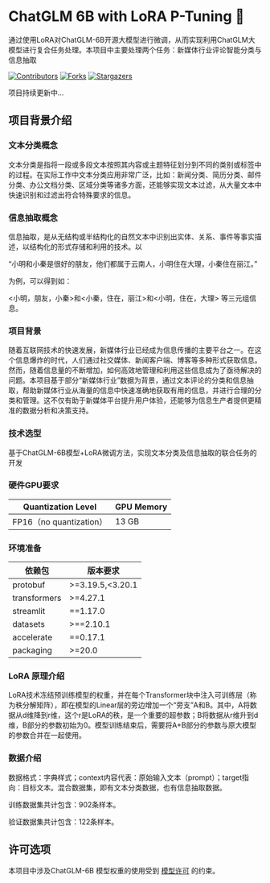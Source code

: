 # ChatGLM 6B with LoRA P-Tuning 🚀

通过使用LoRA对ChatGLM-6B开源大模型进行微调，从而实现利用ChatGLM大模型进行复合任务处理。本项目中主要处理两个任务：新媒体行业评论智能分类与信息抽取

<!-- PROJECT SHIELDS -->

[![Contributors][contributors-shield]][contributors-url]
[![Forks][forks-shield]][forks-url]
[![Stargazers][stars-shield]][stars-url]

项目持续更新中...

## 项目背景介绍

### 文本分类概念
文本分类是指将一段或多段文本按照其内容或主题特征划分到不同的类别或标签中的过程。在实际工作中文本分类应用非常广泛，比如：新闻分类、简历分类、邮件分类、办公文档分类、区域分类等诸多方面，还能够实现文本过滤，从大量文本中快速识别和过滤出符合特殊要求的信息。

### 信息抽取概念
信息抽取，是从无结构或半结构化的自然文本中识别出实体、关系、事件等事实描述，以结构化的形式存储和利用的技术。以

“小明和小秦是很好的朋友，他们都属于云南人，小明住在大理，小秦住在丽江。”

为例，可以得到如：

<小明，朋友，小秦>和<小秦，住在，丽江>和<小明，住在，大理> 等三元组信息。

### 项目背景

随着互联网技术的快速发展，新媒体行业已经成为信息传播的主要平台之一。在这个信息爆炸的时代，人们通过社交媒体、新闻客户端、博客等多种形式获取信息。然而，随着信息量的不断增加，如何高效地管理和利用这些信息成为了亟待解决的问题。本项目基于部分“新媒体行业”数据为背景，通过文本评论的分类和信息抽取，帮助新媒体行业从海量的信息中快速准确地获取有用的信息，并进行合理的分类和管理。这不仅有助于新媒体平台提升用户体验，还能够为信息生产者提供更精准的数据分析和决策支持。

### 技术选型

基于ChatGLM-6B模型+LoRA微调方法，实现文本分类及信息抽取的联合任务的开发

### 硬件GPU要求

| **Quantization Level** | **GPU Memory** |
|------------------------|----------------|
| FP16（no quantization）  | 13 GB        |

### 环境准备

| **依赖包** | **版本要求** |
|---------------|------------------|
| protobuf      | >=3.19.5,<3.20.1 |
| transformers  | >=4.27.1         |
| streamlit     | ==1.17.0         |
| datasets      | >==2.10.1        |
| accelerate    | ==0.17.1         |
| packaging     | >=20.0           |

### LoRA 原理介绍

LoRA技术冻结预训练模型的权重，并在每个Transformer块中注入可训练层（称为秩分解矩阵），即在模型的Linear层的旁边增加一个“旁支”A和B。其中，A将数据从d维降到r维，这个r是LoRA的秩，是一个重要的超参数；B将数据从r维升到d维，B部分的参数初始为0。模型训练结束后，需要将A+B部分的参数与原大模型的参数合并在一起使用。

### 数据介绍

数据格式：字典样式；context内容代表：原始输入文本（prompt）；target指向：目标文本。混合数据集，即有文本分类数据，也有信息抽取数据。

训练数据集共计包含：902条样本。

验证数据集共计包含：122条样本。

## 许可选项

本项目中涉及ChatGLM-6B 模型权重的使用受到 [模型许可](MODEL_LICENSE) 的约束。








<!-- links -->
[contributors-shield]: https://img.shields.io/github/contributors/shaojintian/Best_README_template.svg?style=flat-square
[contributors-url]: https://github.com/davidsongtao/chatglm_6b_lora_ptunning/graphs/contributors
[forks-shield]: https://img.shields.io/github/forks/shaojintian/Best_README_template.svg?style=flat-square
[forks-url]: https://github.com/davidsongtao/chatglm_6b_lora_ptunning/network/members
[stars-shield]: https://img.shields.io/github/stars/shaojintian/Best_README_template.svg?style=flat-square
[stars-url]: https://github.com/davidsongtao/chatglm_6b_lora_ptunning/stargazers
